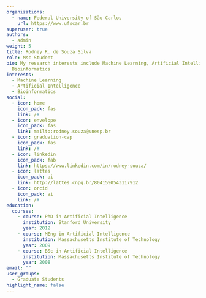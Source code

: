 ```yaml
---
organizations:
  - name: Federal University of São Carlos
    url: https://www.ufscar.br
superuser: true
authors:
  - admin
weight: 5
title: Rodney R. de Souza Silva
role: Msc Student
bio: My research interests include Machine Learning, Artificial Intelligence and
  Bioinformatics
interests:
  - Machine Learning
  - Artificial Intelligence
  - Bioinformatics
social:
  - icon: home
    icon_pack: fas
    link: /#
  - icon: envelope
    icon_pack: fas
    link: mailto:rodney.souza@unesp.br
  - icon: graduation-cap
    icon_pack: fas
    link: /#
  - icon: linkedin
    icon_pack: fab
    link: https://www.linkedin.com/in/rodney-souza/
  - icon: lattes
    icon_pack: ai
    link: http://lattes.cnpq.br/8041590543117912
  - icon: orcid
    icon_pack: ai
    link: /#
education:
  courses:
    - course: PhD in Artificial Intelligence
      institution: Stanford University
      year: 2012
    - course: MEng in Artificial Intelligence
      institution: Massachusetts Institute of Technology
      year: 2009
    - course: BSc in Artificial Intelligence
      institution: Massachusetts Institute of Technology
      year: 2008
email: ""
user_groups:
  - Graduate Students
highlight_name: false
---
```


